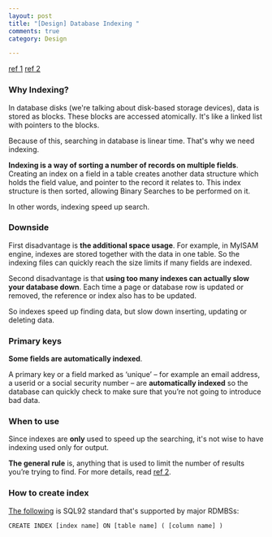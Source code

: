 ```yaml
---
layout: post
title: "[Design] Database Indexing "
comments: true
category: Design

---
```


[ref 1](http://stackoverflow.com/a/1130) [ref 2](http://www.interspire.com/content/2006/02/15/introduction-to-database-indexes/)

### Why Indexing?

In database disks (we're talking about disk-based storage devices), data is stored as blocks. These blocks are accessed atomically. It's like a linked list with pointers to the blocks. 

Because of this, searching in database is linear time. That's why we need indexing. 

__Indexing is a way of sorting a number of records on multiple fields__. Creating an index on a field in a table creates another data structure which holds the field value, and pointer to the record it relates to. This index structure is then sorted, allowing Binary Searches to be performed on it. 

In other words, indexing speed up search. 

### Downside

First disadvantage is __the additional space usage__. For example, in MyISAM engine, indexes are stored together with the data in one table. So the indexing files can quickly reach the size limits if many fields are indexed. 

Second disadvantage is that __using too many indexes can actually slow your database down__. Each time a page or database row is updated or removed, the reference or index also has to be updated. 

So indexes speed up finding data, but slow down inserting, updating or deleting data.

### Primary keys

__Some fields are automatically indexed__. 

A primary key or a field marked as ‘unique’ – for example an email address, a userid or a social security number – are __automatically indexed__ so the database can quickly check to make sure that you’re not going to introduce bad data.

### When to use

Since indexes are __only__ used to speed up the searching, it's not wise to have indexing used only for output. 

__The general rule__ is, anything that is used to limit the number of results you’re trying to find. For more details, read [ref 2](http://www.interspire.com/content/2006/02/15/introduction-to-database-indexes/). 

### How to create index

[The following](http://stackoverflow.com/a/1157) is SQL92 standard that's supported by major RDMBSs:

    CREATE INDEX [index name] ON [table name] ( [column name] )
